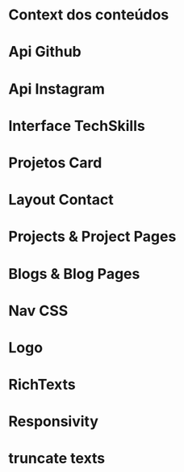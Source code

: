 # Context dos conteúdos
# Api Github
# Api Instagram
# Interface TechSkills
# Projetos Card
# Layout Contact
# Projects & Project Pages
# Blogs & Blog Pages
# Nav CSS
# Logo
# RichTexts
# Responsivity
# truncate texts
